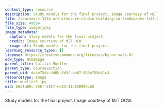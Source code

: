 ```yaml
---
content_type: resource
description: Study models for the final project. Image courtesy of MIT OCW.
file: /courses/4-125b-architecture-studio-building-in-landscapes-fall-2005/b6d1a80c386f5017ee2d31d838993cb5_mueller3.jpg
file_size: 49504
file_type: image/jpeg
image_metadata:
  caption: Study models for the final project.
  credit: Image courtesy of MIT OCW.
  image-alt: Study models for the final project.
learning_resource_types: []
license: https://creativecommons.org/licenses/by-nc-sa/4.0/
ocw_type: OCWImage
parent_title: Caitlin Mueller
parent_type: CourseSection
parent_uid: dcae75db-dd0b-fd3f-ae07-583e799dd1c4
resourcetype: Image
title: mueller3.jpg
uid: b6d1a80c-386f-5017-ee2d-31d838993cb5
---
```

Study models for the final project. Image courtesy of MIT OCW.